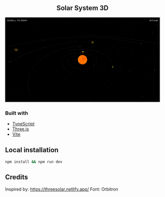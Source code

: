 <h2 align="center">Solar System 3D</h3>
</div>

![app screenshot](./public/app_screenshot_1.png)

### Built with

-   [TypeScript](https://www.typescriptlang.org/)
-   [Three.js](https://threejs.org/)
-   [Vite](https://vite.dev/)

## Local installation

```bash
npm install && npm run dev
```

## Credits

Inspired by: https://threesolar.netlify.app/
Font: Orbitron
